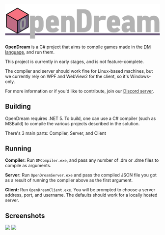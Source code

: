 [![OpenDream](.github/assets/OpenDream.png)](#)

**OpenDream** is a C# project that aims to compile games made in the [DM language], and run them.

This project is currently in early stages, and is not feature-complete.

The compiler and server should work fine for Linux-based machines, but we currently rely on WPF and WebView2 for the client, so it's Windows-only.

For more information or if you'd like to contribute, join our [Discord server](https://discord.gg/qreryhZxxs).

## Building

OpenDream requires .NET 5. To build, one can use a C# compiler (such as MSBuild) to compile the various projects described in the solution.

There's 3 main parts: Compiler, Server, and Client

## Running

**Compiler:** Run `DMCompiler.exe`, and pass any number of .dm or .dme files to compile as arguments.

**Server:** Run `OpenDreamServer.exe` and pass the compiled JSON file you got as a result of running the compiler above as the first argument.

**Client:** Run `OpenDreamClient.exe`. You will be prompted to choose a server address, port, and username. The defaults should work for a locally hosted server.

## Screenshots

![](https://github.com/wixoaGit/OpenDream/blob/master/.github/assets/screenshot.png?raw=true)
![](https://github.com/wixoaGit/OpenDream/blob/master/.github/assets/screenshot2.png?raw=true)

[DM Language]: http://secure.byond.com/
